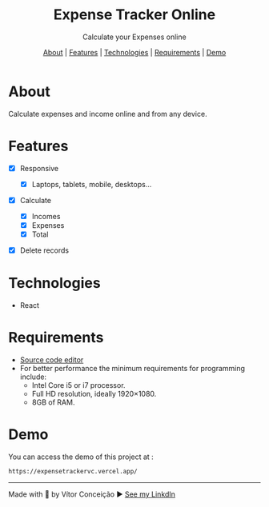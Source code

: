 <h1 align="center">Expense Tracker Online</h1>
<p align="center">Calculate your Expenses online</p>

<p align="center">
    <a href="#about">About</a> |
    <a href="#features">Features</a> |
    <a href="#technologies">Technologies</a> |
    <a href="#requirements">Requirements</a> | 
    <a href="#demo">Demo</a> 
    
</p>


<img src="app/img/image.png" alt="">


<br>

# About
<p>
    Calculate expenses and income online and from any device.
</p>

# Features
- [x] Responsive
     - [x] Laptops, tablets, mobile, desktops...
- [x] Calculate
    - [x] Incomes
    - [x] Expenses
    - [x] Total
- [x] Delete records


# Technologies
- React

# Requirements
- [Source code editor](https://code.visualstudio.com/)
- For better performance the minimum requirements for programming include: 
    - Intel Core i5 or i7 processor. 
    - Full HD resolution, ideally 1920×1080. 
    - 8GB of RAM.

# Demo

You can access the demo of this project at :
```bash 
https://expensetrackervc.vercel.app/
```

---
Made with 💜 by Vítor Conceição ▶ [See my LinkdIn](https://www.linkedin.com/in/v%C3%ADtor-concei%C3%A7%C3%A3o-707404227/)